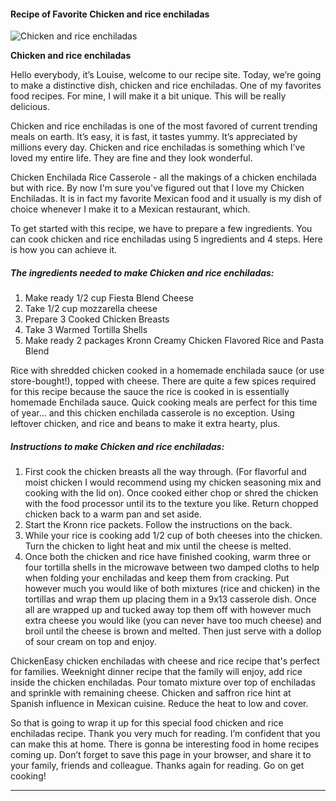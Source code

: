             

#### Recipe of Favorite Chicken and rice enchiladas

![Chicken and rice enchiladas](https://img-global.cpcdn.com/recipes/4718676173914112/751x532cq70/chicken-and-rice-enchiladas-recipe-main-photo.jpg)

**Chicken and rice enchiladas**

Hello everybody, it’s Louise, welcome to our recipe site. Today, we’re going to make a distinctive dish, chicken and rice enchiladas. One of my favorites food recipes. For mine, I will make it a bit unique. This will be really delicious.

Chicken and rice enchiladas is one of the most favored of current trending meals on earth. It’s easy, it is fast, it tastes yummy. It’s appreciated by millions every day. Chicken and rice enchiladas is something which I’ve loved my entire life. They are fine and they look wonderful.

Chicken Enchilada Rice Casserole - all the makings of a chicken enchilada but with rice. By now I'm sure you've figured out that I love my Chicken Enchiladas. It is in fact my favorite Mexican food and it usually is my dish of choice whenever I make it to a Mexican restaurant, which.

To get started with this recipe, we have to prepare a few ingredients. You can cook chicken and rice enchiladas using 5 ingredients and 4 steps. Here is how you can achieve it.

##### The ingredients needed to make Chicken and rice enchiladas:

1.  Make ready 1/2 cup Fiesta Blend Cheese
2.  Take 1/2 cup mozzarella cheese
3.  Prepare 3 Cooked Chicken Breasts
4.  Take 3 Warmed Tortilla Shells
5.  Make ready 2 packages Kronn Creamy Chicken Flavored Rice and Pasta Blend

Rice with shredded chicken cooked in a homemade enchilada sauce (or use store-bought!), topped with cheese. There are quite a few spices required for this recipe because the sauce the rice is cooked in is essentially homemade Enchilada sauce. Quick cooking meals are perfect for this time of year… and this chicken enchilada casserole is no exception. Using leftover chicken, and rice and beans to make it extra hearty, plus.

##### Instructions to make Chicken and rice enchiladas:

1.  First cook the chicken breasts all the way through. (For flavorful and moist chicken I would recommend using my chicken seasoning mix and cooking with the lid on). Once cooked either chop or shred the chicken with the food processor until its to the texture you like. Return chopped chicken back to a warm pan and set aside.
2.  Start the Kronn rice packets. Follow the instructions on the back.
3.  While your rice is cooking add 1/2 cup of both cheeses into the chicken. Turn the chicken to light heat and mix until the cheese is melted.
4.  Once both the chicken and rice have finished cooking, warm three or four tortilla shells in the microwave between two damped cloths to help when folding your enchiladas and keep them from cracking. Put however much you would like of both mixtures (rice and chicken) in the tortillas and wrap them up placing them in a 9x13 casserole dish. Once all are wrapped up and tucked away top them off with however much extra cheese you would like (you can never have too much cheese) and broil until the cheese is brown and melted. Then just serve with a dollop of sour cream on top and enjoy.

ChickenEasy chicken enchiladas with cheese and rice recipe that's perfect for families. Weeknight dinner recipe that the family will enjoy, add rice inside the chicken enchiladas. Pour tomato mixture over top of enchiladas and sprinkle with remaining cheese. Chicken and saffron rice hint at Spanish influence in Mexican cuisine. Reduce the heat to low and cover.

So that is going to wrap it up for this special food chicken and rice enchiladas recipe. Thank you very much for reading. I’m confident that you can make this at home. There is gonna be interesting food in home recipes coming up. Don’t forget to save this page in your browser, and share it to your family, friends and colleague. Thanks again for reading. Go on get cooking!

* * *